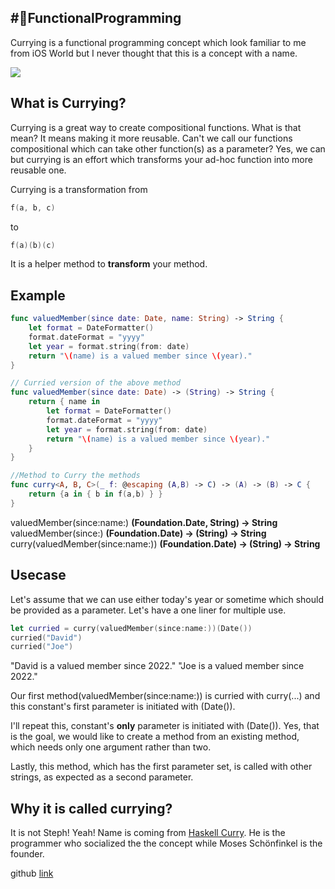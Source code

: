## #🧨FunctionalProgramming 
Currying is a functional programming concept which look familiar to me from iOS World but I never thought that this is a concept with a name.

![]({{site.baseurl}}/https://images.fineartamerica.com/images/artworkimages/medium/3/curry-cartoon-lorie-k-kelley-transparent.png)
## What is Currying?
Currying is a great way to create compositional functions. What is that mean? It means making it more reusable. Can't we call our functions compositional which can take other function(s) as a parameter? Yes, we can but currying is an effort which transforms your ad-hoc function into more reusable one.

Currying is a transformation from 
```swift
f(a, b, c)
```
to
```swift
f(a)(b)(c)
```
It is a helper method to **transform** your method.

## Example
```swift
func valuedMember(since date: Date, name: String) -> String {
    let format = DateFormatter()
    format.dateFormat = "yyyy"
    let year = format.string(from: date)
    return "\(name) is a valued member since \(year)."
}

// Curried version of the above method
func valuedMember(since date: Date) -> (String) -> String {
    return { name in
        let format = DateFormatter()
        format.dateFormat = "yyyy"
        let year = format.string(from: date)
        return "\(name) is a valued member since \(year)."
    }
}

//Method to Curry the methods
func curry<A, B, C>(_ f: @escaping (A,B) -> C) -> (A) -> (B) -> C {
    return {a in { b in f(a,b) } }
}

```
valuedMember(since:name:) 			**(Foundation.Date, String) -> String**
valuedMember(since:) 				**(Foundation.Date) -> (String) -> String**
curry(valuedMember(since:name:)) 	**(Foundation.Date) -> (String) -> String**

## Usecase
Let's assume that we can use either today's year or sometime which should be provided as a parameter. Let's have a one liner for multiple use.
```swift
let curried = curry(valuedMember(since:name:))(Date())
curried("David")
curried("Joe")
```
"David is a valued member since 2022."
"Joe is a valued member since 2022."

Our first method(valuedMember(since:name:)) is curried with curry(...) and this constant's first parameter is initiated with (Date()).

I'll repeat this, constant's **only** parameter is initiated with (Date()).
Yes, that is the goal, we would like to create a method from an existing method, which needs only one argument rather than two. 

Lastly, this method, which has the first parameter set, is called with other strings, as expected as a second parameter.


## Why it is called currying?
It is not Steph! Yeah! Name is coming from [Haskell Curry](https://en.wikipedia.org/wiki/Currying). He is the programmer who socialized the the concept while Moses Schönfinkel is the founder.

github [link](https://github.com/YigitCiray/DesignPatternsAndPrinciples/blob/main/Functional%20Programming/Currying.playground/Contents.swift)
